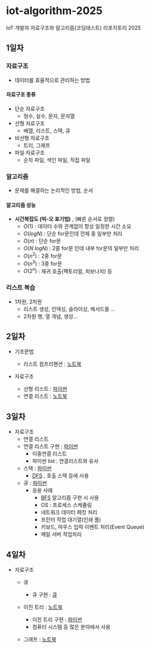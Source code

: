# iot-algorithm-2025
IoT 개발자 자료구조와 알고리즘(코딩테스트) 리포지토리 2025

## 1일차

### 자료구조
- 데이터를 효율적으로 관리하는 방법

#### 자료구조 종류
- 단순 자료구조
    - 정수, 실수, 문자, 문자열
- 선형 자료구조
    - 배열, 리스트, 스택, 큐
- 비선형 자료구조
    - 트리, 그래프
- 파일 자료구조
    - 순차 파일, 색인 파일, 직접 파일

### 알고리즘
- 문제를 해결하는 논리적인 방법, 순서

#### 알고리즘 성능
- **시간복잡도 (빅-오 표기법)** , (빠른 순서로 정렬)
    - $O(1)$ : 데이터 수와 관계없이 항상 일정한 시간 소요
    - $O(log N)$ : 단순 for문인데 전체 중 일부만 처리
    - $O(n)$ : 단순 for문  
    - $O(N\ log N)$ : 2중 for문 인데 내부 for문의 일부만 처리
    - $O(n^2)$ : 2중 for문
    - $O(n^3)$ : 3중 for문
    - $O(2^n)$ : 재귀 호출(팩토리얼, 피보나치) 등

### 리스트 복습
- 1차원, 2차원
    - 리스트 생성, 인덱싱, 슬라이싱, 메서드들 ...
    - 2차원 행, 열 개념, 생성...

## 2일차
- 기초문법
    - 리스트 컴프리핸션 : [노트북](./day02/ds01_list_again.ipynb)

- 자료구조
    - 선형 리스트 : [파이썬](./day02/ds03_linear_list.py)
    - 연결 리스트 : [노트북](./day02/ds04_linked_list.ipynb)


## 3일차
- 자료구조
    - 연결 리스트
    - 연결 리스트 구현 : [파이썬](./day03/da01_linked_list.py)
        - 이중연결 리스트
        - 파이썬 list : 연결리스트와 유사
    - 스택 : [파이썬](./day03/da03_stack.py)
        - [DFS](./study/dfs.py) , 호출 스택 등에 사용
    - 큐 : [파이썬](./day03/da04_queue.py) 
        - 응용 사례
            - [BFS](./study/bfs.py) 알고리즘 구현 시 사용
            - OS : 프로세스 스케쥴링
            - 네트워크 데이터 패킷 처리
            - 프린터 작업 대기열(인쇄 풀)
            - 키보드, 마우스 입력 이벤트 처리(Event Queue)
            - 메일 서버 작업처리


## 4일차
- 자료구조
    - 큐 
        - 큐 구현 : [큐](./day04/da01_queue.py)

    - 이진 트리 : [노트북](./day04/da02_binary_tree.ipynb)
        - 이진 트리 구현 : [파이썬](./day04/da03_binary_tree.py)
        - 컴퓨터 시스템 등 많은 분야에서 사용
        
    - 그래프 : [노트북](./day04/da05_graph.ipynb)